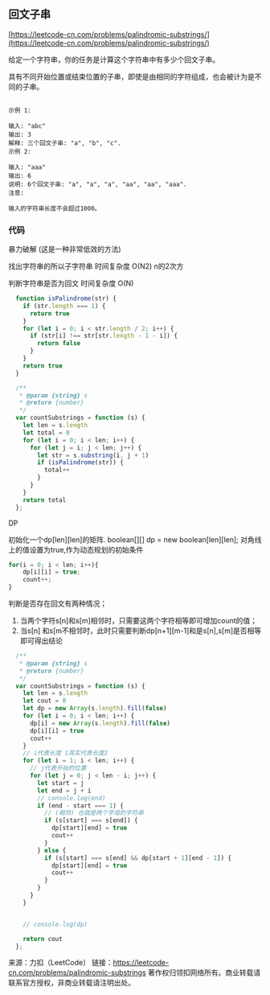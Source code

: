 ## 回文子串

[https://leetcode-cn.com/problems/palindromic-substrings/](https://leetcode-cn.com/problems/palindromic-substrings/)



给定一个字符串，你的任务是计算这个字符串中有多少个回文子串。

具有不同开始位置或结束位置的子串，即使是由相同的字符组成，也会被计为是不同的子串。

```

示例 1:

输入: "abc"
输出: 3
解释: 三个回文子串: "a", "b", "c".
示例 2:

输入: "aaa"
输出: 6
说明: 6个回文子串: "a", "a", "a", "aa", "aa", "aaa".
注意:

输入的字符串长度不会超过1000。
```


### 代码

暴力破解  (这是一种非常低效的方法)

找出字符串的所以子字符串  时间复杂度 O(N2)  n的2次方

判断字符串是否为回文 时间复杂度 O(N)

```javascript
  function isPalindrome(str) {
    if (str.length === 1) {
      return true
    }
    for (let i = 0; i < str.length / 2; i++) {
      if (str[i] !== str[str.length - 1 - i]) {
        return false
      }
    }
    return true
  }

  /**
   * @param {string} s
   * @return {number}
   */
  var countSubstrings = function (s) {
    let len = s.length
    let total = 0
    for (let i = 0; i < len; i++) {
      for (let j = i; j < len; j++) {
        let str = s.substring(i, j + 1)
        if (isPalindrome(str)) {
          total++
        }
      }
    }
    return total
  };

```


DP 

初始化一个dp[len][len]的矩阵. boolean[][] dp = new boolean[len][len];
对角线上的值设置为true,作为动态规划的初始条件

```javascript
for(i = 0; i < len; i++){
    dp[i][i] = true;
    count++;
}
```

判断是否存在回文有两种情况；

1. 当两个字符s[n]和s[m]相邻时，只需要这两个字符相等即可增加count的值；
2. 当s[n] 和s[m不相邻时，此时只需要判断dp[n+1][m-1]和是s[n],s[m]是否相等即可得出结论


```javascript
  /**
   * @param {string} s
   * @return {number}
   */
  var countSubstrings = function (s) {
    let len = s.length
    let cout = 0
    let dp = new Array(s.length).fill(false)
    for (let i = 0; i < len; i++) {
      dp[i] = new Array(s.length).fill(false)
      dp[i][i] = true
      cout++
    }
    // i代表长度 1其实代表长度2
    for (let i = 1; i < len; i++) {
      // j代表开始的位置
      for (let j = 0; j < len - i; j++) {
        let start = j
        let end = j + i
        // console.log(end)
        if (end - start === 1) {
          // (相邻) 也就是两个字母的字符串
          if (s[start] === s[end]) {
            dp[start][end] = true
            cout++
          }
        } else {
          if (s[start] === s[end] && dp[start + 1][end - 1]) {
            dp[start][end] = true
            cout++
          }
        }
      }
    }


    // console.log(dp)

    return cout
  };
```





来源：力扣（LeetCode）
链接：https://leetcode-cn.com/problems/palindromic-substrings
著作权归领扣网络所有。商业转载请联系官方授权，非商业转载请注明出处。
